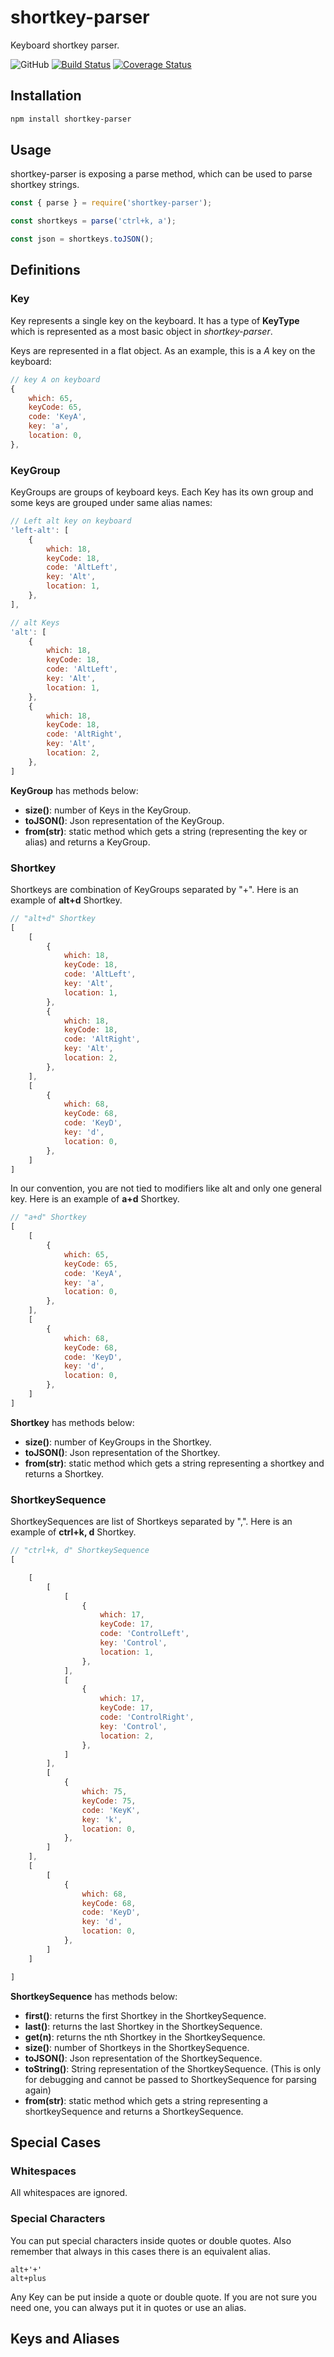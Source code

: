 # shortkey-parser

Keyboard shortkey parser.

![GitHub](https://img.shields.io/github/license/SHND/shortkey-parser)
[![Build Status](https://travis-ci.org/SHND/shortkey-parser.svg?branch=master)](https://travis-ci.org/SHND/shortkey-parser)
[![Coverage Status](https://coveralls.io/repos/github/SHND/shortkey-parser/badge.svg?branch=master)](https://coveralls.io/github/SHND/shortkey-parser?branch=master)

## Installation

```bash
npm install shortkey-parser
```

## Usage

shortkey-parser is exposing a parse method, which can be used to parse shortkey strings.

```javascript
const { parse } = require('shortkey-parser');

const shortkeys = parse('ctrl+k, a');

const json = shortkeys.toJSON();
```


## Definitions

### Key

Key represents a single key on the keyboard. It has a type of **KeyType** which is represented as a most basic object in *shortkey-parser*.

Keys are represented in a flat object. As an example, this is a *A* key on the keyboard:
```javascript
// key A on keyboard
{
    which: 65,
    keyCode: 65,
    code: 'KeyA',
    key: 'a',
    location: 0,
},
```

### KeyGroup

KeyGroups are groups of keyboard keys. Each Key has its own group and some keys are grouped under same alias names:
```javascript
// Left alt key on keyboard
'left-alt': [
    {
        which: 18,
        keyCode: 18,
        code: 'AltLeft',
        key: 'Alt',
        location: 1,
    },
],

// alt Keys
'alt': [
    {
        which: 18,
        keyCode: 18,
        code: 'AltLeft',
        key: 'Alt',
        location: 1,
    },
    {
        which: 18,
        keyCode: 18,
        code: 'AltRight',
        key: 'Alt',
        location: 2,
    },
]
```

**KeyGroup** has methods below:
- **size()**: number of Keys in the KeyGroup.
- **toJSON()**: Json representation of the KeyGroup.
- **from(str)**: static method which gets a string (representing the key or alias) and returns a KeyGroup.

### Shortkey

Shortkeys are combination of KeyGroups separated by "+". Here is an example of **alt+d** Shortkey.

```javascript
// "alt+d" Shortkey
[
    [
        {
            which: 18,
            keyCode: 18,
            code: 'AltLeft',
            key: 'Alt',
            location: 1,
        },
        {
            which: 18,
            keyCode: 18,
            code: 'AltRight',
            key: 'Alt',
            location: 2,
        },
    ],
    [
        {
            which: 68,
            keyCode: 68,
            code: 'KeyD',
            key: 'd',
            location: 0,
        },
    ]
]
```

In our convention, you are not tied to modifiers like alt and only one general key. Here is an example of **a+d** Shortkey.

```javascript
// "a+d" Shortkey
[
    [
        {
            which: 65,
            keyCode: 65,
            code: 'KeyA',
            key: 'a',
            location: 0,
        },
    ],
    [
        {
            which: 68,
            keyCode: 68,
            code: 'KeyD',
            key: 'd',
            location: 0,
        },
    ]
]
```

**Shortkey** has methods below:
- **size()**: number of KeyGroups in the Shortkey.
- **toJSON()**: Json representation of the Shortkey.
- **from(str)**: static method which gets a string representing a shortkey and returns a Shortkey.

### ShortkeySequence

ShortkeySequences are list of Shortkeys separated by ",". Here is an example of **ctrl+k, d** Shortkey.

```javascript
// "ctrl+k, d" ShortkeySequence
[

    [
        [
            [
                {
                    which: 17,
                    keyCode: 17,
                    code: 'ControlLeft',
                    key: 'Control',
                    location: 1,
                },
            ],
            [
                {
                    which: 17,
                    keyCode: 17,
                    code: 'ControlRight',
                    key: 'Control',
                    location: 2,
                },
            ]
        ],
        [
            {
                which: 75,
                keyCode: 75,
                code: 'KeyK',
                key: 'k',
                location: 0,
            },
        ]
    ],
    [
        [
            {
                which: 68,
                keyCode: 68,
                code: 'KeyD',
                key: 'd',
                location: 0,
            },
        ]
    ]

]
```

**ShortkeySequence** has methods below:
- **first()**: returns the first Shortkey in the ShortkeySequence.
- **last()**: returns the last Shortkey in the ShortkeySequence.
- **get(n)**: returns the nth Shortkey in the ShortkeySequence.
- **size()**: number of Shortkeys in the ShortkeySequence.
- **toJSON()**: Json representation of the ShortkeySequence.
- **toString()**: String representation of the ShortkeySequence. (This is only for debugging and cannot be passed to ShortkeySequence for parsing again)
- **from(str)**: static method which gets a string representing a shortkeySequence and returns a ShortkeySequence.

## Special Cases
### Whitespaces

All whitespaces are ignored.

### Special Characters

You can put special characters inside quotes or double quotes. Also remember that always in this cases there is an equivalent alias.

```
alt+'+'
alt+plus
```

Any Key can be put inside a quote or double quote. If you are not sure you need one, you can always put it in quotes or use an alias.

## Keys and Aliases

